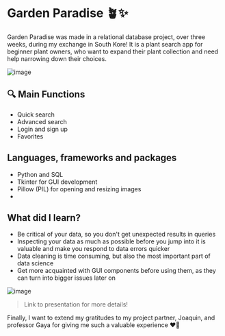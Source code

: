 
# Garden Paradise 🪴✨
Garden Paradise was made in a relational database project, over three weeks, during my exchange in South Kore! It is a plant search app for beginner plant owners, who want to expand their plant collection and need help narrowing down their choices. 

![image](https://github.com/user-attachments/assets/45b107ad-098e-4384-a468-ee75f8f65fe7) 

## 🔍 Main Functions
- Quick search 
- Advanced search
- Login and sign up
- Favorites
  

## Languages, frameworks and packages
- Python and SQL
- Tkinter for GUI development
- Pillow (PIL) for opening and resizing images
- 

## What did I learn?
- Be critical of your data, so you don't get unexpected results in queries
- Inspecting your data as much as possible before you jump into it is valuable and make you respond to data errors quicker
- Data cleaning is time consuming, but also the most important part of data science
- Get more acquainted with GUI components before using them, as they can turn into bigger issues later on 

![image](https://github.com/user-attachments/assets/30650aee-425c-4c97-8b59-61a8214e9d93)

> Link to presentation for more details!

Finally, I want to extend my gratitudes to my project partner, Joaquin, and professor Gaya for giving me such a valuable experience ❤️‍🔥
